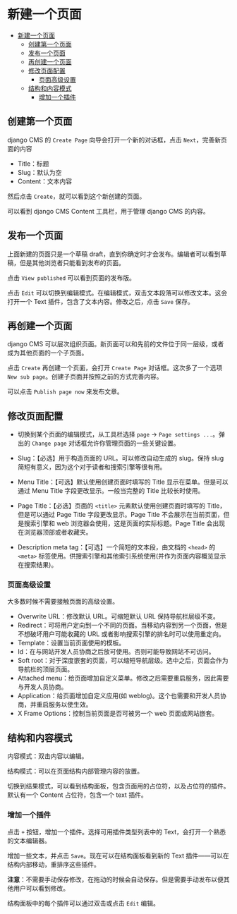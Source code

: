 # 新建一个页面

- [新建一个页面](#%e6%96%b0%e5%bb%ba%e4%b8%80%e4%b8%aa%e9%a1%b5%e9%9d%a2)
  - [创建第一个页面](#%e5%88%9b%e5%bb%ba%e7%ac%ac%e4%b8%80%e4%b8%aa%e9%a1%b5%e9%9d%a2)
  - [发布一个页面](#%e5%8f%91%e5%b8%83%e4%b8%80%e4%b8%aa%e9%a1%b5%e9%9d%a2)
  - [再创建一个页面](#%e5%86%8d%e5%88%9b%e5%bb%ba%e4%b8%80%e4%b8%aa%e9%a1%b5%e9%9d%a2)
  - [修改页面配置](#%e4%bf%ae%e6%94%b9%e9%a1%b5%e9%9d%a2%e9%85%8d%e7%bd%ae)
    - [页面高级设置](#%e9%a1%b5%e9%9d%a2%e9%ab%98%e7%ba%a7%e8%ae%be%e7%bd%ae)
  - [结构和内容模式](#%e7%bb%93%e6%9e%84%e5%92%8c%e5%86%85%e5%ae%b9%e6%a8%a1%e5%bc%8f)
    - [增加一个插件](#%e5%a2%9e%e5%8a%a0%e4%b8%80%e4%b8%aa%e6%8f%92%e4%bb%b6)

## 创建第一个页面

django CMS 的 `Create Page` 向导会打开一个新的对话框，点击 `Next`，完善新页面的内容

- Title：标题
- Slug：默认为空
- Content：文本内容

然后点击 `Create`，就可以看到这个新创建的页面。

可以看到 django CMS Content 工具栏，用于管理 django CMS 的内容。

## 发布一个页面

上面新建的页面只是一个草稿 draft，直到你确定时才会发布。编辑者可以看到草稿，但是其他浏览者只能看到发布的页面。

点击 `View published` 可以看到页面的发布版。

点击 `Edit` 可以切换到编辑模式。在编辑模式，双击文本段落可以修改文本。这会打开一个 Text 插件，包含了文本内容。修改之后，点击 `Save` 保存。

## 再创建一个页面

django CMS 可以层次组织页面。新页面可以和先前的文件位于同一层级，或者成为其他页面的一个子页面。

点击 `Create` 再创建一个页面，会打开 `Create Page` 对话框。这次多了一个选项 `New sub page`。创建子页面并按照之前的方式完善内容。

可以点击 `Publish page now` 来发布文章。

## 修改页面配置

- 切换到某个页面的编辑模式，从工具栏选择 `page` -> `Page settings ...`。弹出的 `Change page` 对话框允许你管理页面的一些关键设置。

- Slug：【必选】用于构造页面的 URL。可以修改自动生成的 slug。保持 slug 简短有意义，因为这个对于读者和搜索引擎等很有用。
- Menu Title：【可选】默认使用创建页面时填写的 Title 显示在菜单。但是可以通过 Menu Title 字段更改显示。一般当完整的 Title 比较长时使用。
- Page Title：【必选】页面的 `<title>` 元素默认使用创建页面时填写的 Title，但是可以通过 Page Title 字段更改显示。Page Title 不会展示在当前页面，但是搜索引擎和 web 浏览器会使用，这是页面的实际标题。Page Title 会出现在浏览器顶部或者收藏夹。
- Description meta tag：【可选】一个简短的文本段，由文档的 `<head>` 的 `<meta>` 标签使用。供搜索引擎和其他索引系统使用(并作为页面内容概览显示在搜索结果)。

### 页面高级设置

大多数时候不需要接触页面的高级设置。

- Overwrite URL：修改默认 URL。可缩短默认 URL 保持导航栏层级不变。
- Redirect：可将用户定向到一个不同的页面。当移动内容到另一个页面，但是不想破坏用户可能收藏的 URL 或者影响搜索引擎的排名时可以使用重定向。
- Template：设置当前页面使用的模板。
- Id：在与网站开发人员协商之后放可使用。否则可能导致网站不可访问。
- Soft root：对于深度嵌套的页面，可以缩短导航层级。选中之后，页面会作为导航栏的顶层页面。
- Attached menu：给页面增加自定义菜单。修改之后需要重启服务，因此需要与开发人员协商。
- Application：给页面增加自定义应用(如 weblog)。这个也需要和开发人员协商，并重启服务以使生效。
- X Frame Options：控制当前页面是否可被另一个 web 页面或网站嵌套。

## 结构和内容模式

内容模式：双击内容以编辑。

结构模式：可以在页面结构内部管理内容的放置。

切换到结果模式，可以看到结构面板，包含页面用的占位符，以及占位符的插件。默认有一个 Content 占位符，包含一个 text 插件。

### 增加一个插件

点击 `+` 按钮，增加一个插件。选择可用插件类型列表中的 Text，会打开一个熟悉的文本编辑器。

增加一些文本，并点击 `Save`。现在可以在结构面板看到新的 Text 插件——可以在结构内部移动，重排序这些插件。

**注意**：不需要手动保存修改，在拖动的时候会自动保存。但是需要手动发布以便其他用户可以看到修改。

结构面板中的每个插件可以通过双击或点击 `Edit` 编辑。
